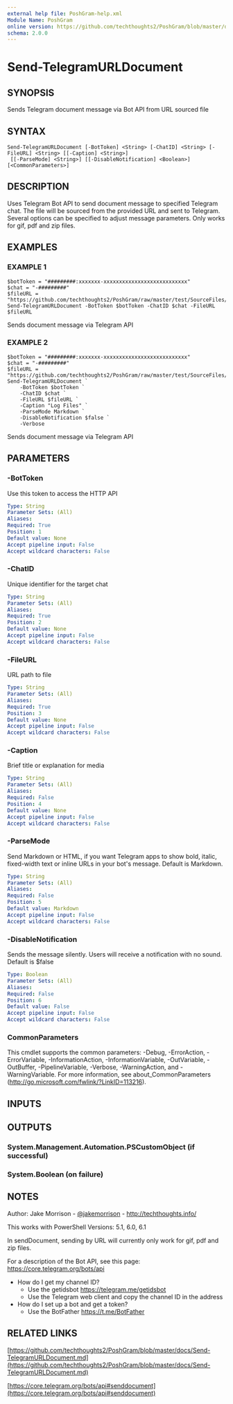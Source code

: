 ```yaml
---
external help file: PoshGram-help.xml
Module Name: PoshGram
online version: https://github.com/techthoughts2/PoshGram/blob/master/docs/Send-TelegramURLDocument.md
schema: 2.0.0
---
```


# Send-TelegramURLDocument

## SYNOPSIS
Sends Telegram document message via Bot API from URL sourced file

## SYNTAX

```
Send-TelegramURLDocument [-BotToken] <String> [-ChatID] <String> [-FileURL] <String> [[-Caption] <String>]
 [[-ParseMode] <String>] [[-DisableNotification] <Boolean>] [<CommonParameters>]
```

## DESCRIPTION
Uses Telegram Bot API to send document message to specified Telegram chat.
The file will be sourced from the provided URL and sent to Telegram.
Several options can be specified to adjust message parameters.
Only works for gif, pdf and zip files.

## EXAMPLES

### EXAMPLE 1
```
$botToken = "#########:xxxxxxx-xxxxxxxxxxxxxxxxxxxxxxxxxxx"
$chat = "-#########"
$fileURL = "https://github.com/techthoughts2/PoshGram/raw/master/test/SourceFiles/LogExample.zip"
Send-TelegramURLDocument -BotToken $botToken -ChatID $chat -FileURL $fileURL
```
Sends document message via Telegram API

### EXAMPLE 2
```
$botToken = "#########:xxxxxxx-xxxxxxxxxxxxxxxxxxxxxxxxxxx"
$chat = "-#########"
$fileURL = "https://github.com/techthoughts2/PoshGram/raw/master/test/SourceFiles/LogExample.zip"
Send-TelegramURLDocument `
    -BotToken $botToken `
    -ChatID $chat `
    -FileURL $fileURL `
    -Caption "Log Files" `
    -ParseMode Markdown `
    -DisableNotification $false `
    -Verbose
```
Sends document message via Telegram API

## PARAMETERS

### -BotToken
Use this token to access the HTTP API

```yaml
Type: String
Parameter Sets: (All)
Aliases:
Required: True
Position: 1
Default value: None
Accept pipeline input: False
Accept wildcard characters: False
```

### -ChatID
Unique identifier for the target chat

```yaml
Type: String
Parameter Sets: (All)
Aliases:
Required: True
Position: 2
Default value: None
Accept pipeline input: False
Accept wildcard characters: False
```

### -FileURL
URL path to file

```yaml
Type: String
Parameter Sets: (All)
Aliases:
Required: True
Position: 3
Default value: None
Accept pipeline input: False
Accept wildcard characters: False
```

### -Caption
Brief title or explanation for media

```yaml
Type: String
Parameter Sets: (All)
Aliases:
Required: False
Position: 4
Default value: None
Accept pipeline input: False
Accept wildcard characters: False
```

### -ParseMode
Send Markdown or HTML, if you want Telegram apps to show bold, italic, fixed-width text or inline URLs in your bot's message.
Default is Markdown.

```yaml
Type: String
Parameter Sets: (All)
Aliases:
Required: False
Position: 5
Default value: Markdown
Accept pipeline input: False
Accept wildcard characters: False
```

### -DisableNotification
Sends the message silently.
Users will receive a notification with no sound.
Default is $false

```yaml
Type: Boolean
Parameter Sets: (All)
Aliases:
Required: False
Position: 6
Default value: False
Accept pipeline input: False
Accept wildcard characters: False
```

### CommonParameters
This cmdlet supports the common parameters: -Debug, -ErrorAction, -ErrorVariable, -InformationAction, -InformationVariable, -OutVariable, -OutBuffer, -PipelineVariable, -Verbose, -WarningAction, and -WarningVariable.
For more information, see about_CommonParameters (http://go.microsoft.com/fwlink/?LinkID=113216).

## INPUTS

## OUTPUTS

### System.Management.Automation.PSCustomObject (if successful)
### System.Boolean (on failure)

## NOTES
Author: Jake Morrison - [@jakemorrison](https://twitter.com/JakeMorrison) - http://techthoughts.info/

This works with PowerShell Versions: 5.1, 6.0, 6.1

In sendDocument, sending by URL will currently only work for gif, pdf and zip files.

For a description of the Bot API, see this page: https://core.telegram.org/bots/api

* How do I get my channel ID?
  * Use the getidsbot https://telegram.me/getidsbot
  * Use the Telegram web client and copy the channel ID in the address
* How do I set up a bot and get a token?
  * Use the BotFather https://t.me/BotFather

## RELATED LINKS

[https://github.com/techthoughts2/PoshGram/blob/master/docs/Send-TelegramURLDocument.md](https://github.com/techthoughts2/PoshGram/blob/master/docs/Send-TelegramURLDocument.md)

[https://core.telegram.org/bots/api#senddocument](https://core.telegram.org/bots/api#senddocument)